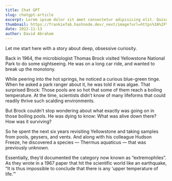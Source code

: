 ```yaml
---
title: Chat GPT
slug: chatgpt-article
excerpt: Lorem ipsum dolor sit amet consectetur adipisicing elit. Quisquam voluptate, quae, quod, voluptates quibusdam voluptatibus quidem voluptatum quos quia quas nesciunt. Quisquam, quae. Quisquam, quae. Quisquam, quae. Quisquam, quae.
thumbnail: https://frankiefab.hashnode.dev/_next/image?url=https%3A%2F%2Fcdn.hashnode.com%2Fres%2Fhashnode%2Fimage%2Fupload%2Fv1671263184715%2FM_EfxHnnD.png%3Fw%3D1600%26h%3D840%26fit%3Dcrop%26crop%3Dentropy%26auto%3Dcompress%2Cformat%26format%3Dwebp&w=1920&q=75
date: 2022-11-13
author: David Abraham
---
```


Let me start here with a story about deep, obsessive curiosity.

Back in 1964, the microbiologist Thomas Brock visited Yellowstone National Park to do some sightseeing. He was on a long car ride, and wanted to break up the monotony.

While peering into the hot springs, he noticed a curious blue-green tinge. When he asked a park ranger about it, he was told it was algae. That surprised Brock: Those pools are so hot that some of them reach a boiling temperature. At the time, scientists didn’t know of many lifeforms that could readily thrive such scalding environments.

But Brock couldn’t stop wondering about what exactly was going on in those boiling pools. He was dying to know: What was alive down there? How was it surviving?

So he spent the next six years revisiting Yellowstone and taking samples from pools, geysers, and vents. And along with his colleague Hudson Freeze, he discovered a species — Thermus aquaticus — that was previously unknown.

Essentially, they’d documented the category now known as “extremophiles”. As they wrote in a 1967 paper that hit the scientific world like an earthquake, “It is thus impossible to conclude that there is any ‘upper temperature of life.’”
